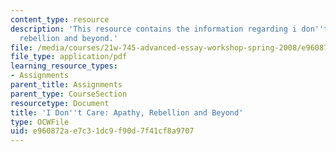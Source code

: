 ```yaml
---
content_type: resource
description: 'This resource contains the information regarding i don''t care: apathy,
  rebellion and beyond.'
file: /media/courses/21w-745-advanced-essay-workshop-spring-2008/e960872ae7c31dc9f90d7f41cf8a9707_MIT21W_745S08_idncr_ayre.pdf
file_type: application/pdf
learning_resource_types:
- Assignments
parent_title: Assignments
parent_type: CourseSection
resourcetype: Document
title: 'I Don''t Care: Apathy, Rebellion and Beyond'
type: OCWFile
uid: e960872a-e7c3-1dc9-f90d-7f41cf8a9707
---
```

